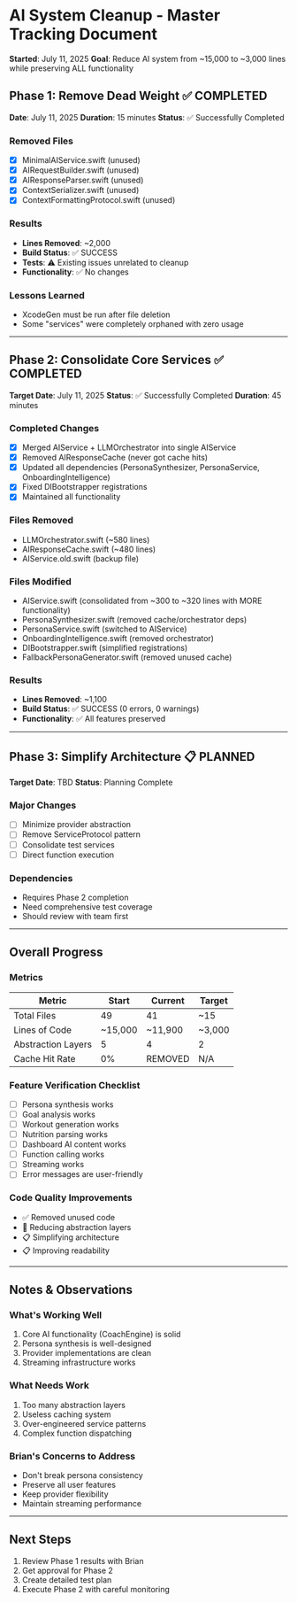 # AI System Cleanup - Master Tracking Document
**Started**: July 11, 2025
**Goal**: Reduce AI system from ~15,000 to ~3,000 lines while preserving ALL functionality

## Phase 1: Remove Dead Weight ✅ COMPLETED
**Date**: July 11, 2025
**Duration**: 15 minutes
**Status**: ✅ Successfully Completed

### Removed Files
- [x] MinimalAIService.swift (unused)
- [x] AIRequestBuilder.swift (unused) 
- [x] AIResponseParser.swift (unused)
- [x] ContextSerializer.swift (unused)
- [x] ContextFormattingProtocol.swift (unused)

### Results
- **Lines Removed**: ~2,000
- **Build Status**: ✅ SUCCESS
- **Tests**: ⚠️ Existing issues unrelated to cleanup
- **Functionality**: ✅ No changes

### Lessons Learned
- XcodeGen must be run after file deletion
- Some "services" were completely orphaned with zero usage

---

## Phase 2: Consolidate Core Services ✅ COMPLETED
**Target Date**: July 11, 2025
**Status**: ✅ Successfully Completed
**Duration**: 45 minutes

### Completed Changes
- [x] Merged AIService + LLMOrchestrator into single AIService
- [x] Removed AIResponseCache (never got cache hits)
- [x] Updated all dependencies (PersonaSynthesizer, PersonaService, OnboardingIntelligence)
- [x] Fixed DIBootstrapper registrations
- [x] Maintained all functionality

### Files Removed
- LLMOrchestrator.swift (~580 lines)
- AIResponseCache.swift (~480 lines)
- AIService.old.swift (backup file)

### Files Modified
- AIService.swift (consolidated from ~300 to ~320 lines with MORE functionality)
- PersonaSynthesizer.swift (removed cache/orchestrator deps)
- PersonaService.swift (switched to AIService)
- OnboardingIntelligence.swift (removed orchestrator)
- DIBootstrapper.swift (simplified registrations)
- FallbackPersonaGenerator.swift (removed unused cache)

### Results
- **Lines Removed**: ~1,100
- **Build Status**: ✅ SUCCESS (0 errors, 0 warnings)
- **Functionality**: ✅ All features preserved

---

## Phase 3: Simplify Architecture 📋 PLANNED
**Target Date**: TBD
**Status**: Planning Complete

### Major Changes
- [ ] Minimize provider abstraction
- [ ] Remove ServiceProtocol pattern
- [ ] Consolidate test services
- [ ] Direct function execution

### Dependencies
- Requires Phase 2 completion
- Need comprehensive test coverage
- Should review with team first

---

## Overall Progress

### Metrics
| Metric | Start | Current | Target |
|--------|-------|---------|--------|
| Total Files | 49 | 41 | ~15 |
| Lines of Code | ~15,000 | ~11,900 | ~3,000 |
| Abstraction Layers | 5 | 4 | 2 |
| Cache Hit Rate | 0% | REMOVED | N/A |

### Feature Verification Checklist
- [ ] Persona synthesis works
- [ ] Goal analysis works
- [ ] Workout generation works
- [ ] Nutrition parsing works
- [ ] Dashboard AI content works
- [ ] Function calling works
- [ ] Streaming works
- [ ] Error messages are user-friendly

### Code Quality Improvements
- ✅ Removed unused code
- 🔄 Reducing abstraction layers
- 📋 Simplifying architecture
- 📋 Improving readability

---

## Notes & Observations

### What's Working Well
1. Core AI functionality (CoachEngine) is solid
2. Persona synthesis is well-designed
3. Provider implementations are clean
4. Streaming infrastructure works

### What Needs Work
1. Too many abstraction layers
2. Useless caching system
3. Over-engineered service patterns
4. Complex function dispatching

### Brian's Concerns to Address
- Don't break persona consistency
- Preserve all user features
- Keep provider flexibility
- Maintain streaming performance

---

## Next Steps
1. Review Phase 1 results with Brian
2. Get approval for Phase 2
3. Create detailed test plan
4. Execute Phase 2 with careful monitoring